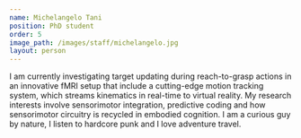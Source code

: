 ```yaml
---
name: Michelangelo Tani
position: PhD student
order: 5
image_path: /images/staff/michelangelo.jpg
layout: person
---
```

I am currently investigating target updating during reach-to-grasp actions in an innovative fMRI setup that include a cutting-edge motion tracking system, which streams kinematics in real-time to virtual reality. My research interests involve sensorimotor integration, predictive coding and how sensorimotor circuitry is recycled in embodied cognition. I am a curious guy by nature, I listen to hardcore punk and I love adventure travel.